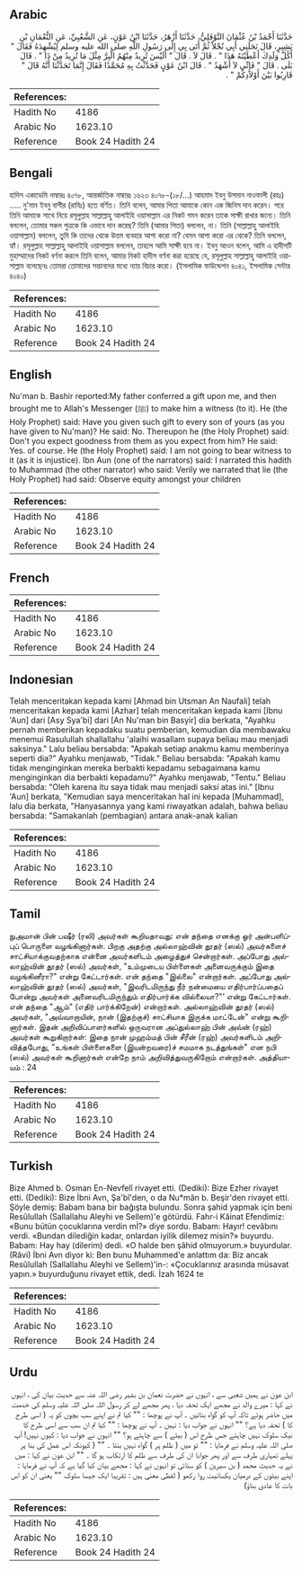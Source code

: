 ## Arabic


<div dir="rtl" lang="ar" style={{fontSize:'larger',backgroundColor:'#f8f9fa',padding:20}}>
حَدَّثَنَا أَحْمَدُ بْنُ عُثْمَانَ النَّوْفَلِيُّ، حَدَّثَنَا أَزْهَرُ، حَدَّثَنَا ابْنُ عَوْنٍ، عَنِ الشَّعْبِيِّ، عَنِ النُّعْمَانِ بْنِ بَشِيرٍ، قَالَ نَحَلَنِي أَبِي نُحْلاً ثُمَّ أَتَى بِي إِلَى رَسُولِ اللَّهِ صلى الله عليه وسلم لِيُشْهِدَهُ فَقَالَ ‏"‏ أَكُلَّ وَلَدِكَ أَعْطَيْتَهُ هَذَا ‏"‏ ‏.‏ قَالَ لاَ ‏.‏ قَالَ ‏"‏ أَلَيْسَ تُرِيدُ مِنْهُمُ الْبِرَّ مِثْلَ مَا تُرِيدُ مِنْ ذَا ‏"‏ ‏.‏ قَالَ بَلَى ‏.‏ قَالَ ‏"‏ فَإِنِّي لاَ أَشْهَدُ ‏"‏ ‏.‏ قَالَ ابْنُ عَوْنٍ فَحَدَّثْتُ بِهِ مُحَمَّدًا فَقَالَ إِنَّمَا تَحَدَّثْنَا أَنَّهُ قَالَ ‏"‏ قَارِبُوا بَيْنَ أَوْلاَدِكُمْ ‏"‏ ‏.‏
</div>
<div style={{backgroundColor:'#f8f9fa',padding:20, marginBottom: 10}}><table> <thead> <tr> <th>References:</th> <th></th> </tr> </thead> <tbody><tr><td>Hadith No</td><td>4186</td></tr><tr><td>Arabic No</td><td>1623.10</td></tr><tr><td>Reference</td><td>Book 24 Hadith 24</td></tr></tbody></table></div>

## Bengali


<div dir="ltr" lang="bn" style={{fontSize:'larger',backgroundColor:'#f8f9fa',padding:20}}>
হাদিস একাডেমি নাম্বারঃ ৪০৭৮, আন্তর্জাতিক নাম্বারঃ ১৬২৩ ৪০৭৮-(১৮/...) আহমাদ ইবনু উসমান নাওফালী (রহঃ) ..... নু'মান ইবনু বাশীর (রাযিঃ) হতে বর্ণিত। তিনি বলেন, আমার পিতা আমাকে কোন এক জিনিস দান করেন। পরে তিনি আমাকে সাথে নিয়ে রসূলুল্লাহ সাল্লাল্লাহু আলাইহি ওয়াসাল্লাম এর নিকট গমন করেন তাকে সাক্ষী রাখার জন্যে। তিনি বললেন, তোমার সকল পুত্রকে কি এভাবে দান করেছ? তিনি (আমার পিতা) বললেন, না। তিনি (সাল্লাল্লাহু আলাইহি ওয়াসাল্লাম) বললেন, তুমি কি তাদের থেকে উত্তম ব্যবহার আশা করো না? যেমন আশা করো এর থেকে? তিনি বললেন, হ্যাঁ। রসূলুল্লাহ সাল্লাল্লাহু আলাইহি ওয়াসাল্লাম বললেন, তাহলে আমি সাক্ষী হবে না। ইবনু আওন বলেন, আমি এ হাদীসটি মুহাম্মাদের নিকট বর্ণনা করলে তিনি বলেন, আমার নিকট হাদীস বর্ণনা করা হয়েছে যে, রসূলুল্লাহ সাল্লাল্লাহু আলাইহি ওয়াসাল্লাম বলেছেনঃ তোমরা তোমাদের সন্তানদের মধ্যে ন্যায় বিচার করো। (ইসলামিক ফাউন্ডেশন ৪০৪১, ইসলামিক সেন্টার ৪০৪০)
</div>
<div style={{backgroundColor:'#f8f9fa',padding:20, marginBottom: 10}}><table> <thead> <tr> <th>References:</th> <th></th> </tr> </thead> <tbody><tr><td>Hadith No</td><td>4186</td></tr><tr><td>Arabic No</td><td>1623.10</td></tr><tr><td>Reference</td><td>Book 24 Hadith 24</td></tr></tbody></table></div>

## English


<div dir="ltr" lang="en" style={{fontSize:'larger',backgroundColor:'#f8f9fa',padding:20}}>
Nu'man b. Bashir reported:My father conferred a gift upon me, and then brought me to Allah's Messenger (ﷺ) to make him a witness (to it). He (the Holy Prophet) said: Have you given such gift to every son of yours (as you have given to Nu'man)? He said: No. Thereupon he (the Holy Prophet) said: Don't you expect goodness from them as you expect from him? He said: Yes. of course. He (the Holy Prophet) said: I am not going to bear witness to it (as it is injustice). Ibn Aun (one of the narrators) said: I narrated this hadith to Muhammad (the other narrator) who said: Verily we narrated that lie (the Holy Prophet) had said: Observe equity amongst your children
</div>
<div style={{backgroundColor:'#f8f9fa',padding:20, marginBottom: 10}}><table> <thead> <tr> <th>References:</th> <th></th> </tr> </thead> <tbody><tr><td>Hadith No</td><td>4186</td></tr><tr><td>Arabic No</td><td>1623.10</td></tr><tr><td>Reference</td><td>Book 24 Hadith 24</td></tr></tbody></table></div>

## French


<div dir="ltr" lang="fr" style={{fontSize:'larger',backgroundColor:'#f8f9fa',padding:20}}>

</div>
<div style={{backgroundColor:'#f8f9fa',padding:20, marginBottom: 10}}><table> <thead> <tr> <th>References:</th> <th></th> </tr> </thead> <tbody><tr><td>Hadith No</td><td>4186</td></tr><tr><td>Arabic No</td><td>1623.10</td></tr><tr><td>Reference</td><td>Book 24 Hadith 24</td></tr></tbody></table></div>

## Indonesian


<div dir="ltr" lang="id" style={{fontSize:'larger',backgroundColor:'#f8f9fa',padding:20}}>
Telah menceritakan kepada kami [Ahmad bin Utsman An Naufali] telah menceritakan kepada kami [Azhar] telah menceritakan kepada kami [Ibnu 'Aun] dari [Asy Sya'bi] dari [An Nu'man bin Basyir] dia berkata, "Ayahku pernah memberikan kepadaku suatu pemberian, kemudian dia membawaku menemui Rasulullah shallallahu 'alaihi wasallam supaya beliau mau menjadi saksinya." Lalu beliau bersabda: "Apakah setiap anakmu kamu memberinya seperti dia?" Ayahku menjawab, "Tidak." Beliau bersabda: "Apakah kamu tidak menginginkan mereka berbakti kepadamu sebagaimana kamu menginginkan dia berbakti kepadamu?" Ayahku menjawab, "Tentu." Beliau bersabda: "Oleh karena itu saya tidak mau menjadi saksi atas ini." [Ibnu 'Aun] berkata, "Kemudian saya menceritakan hal ini kepada [Muhammad], lalu dia berkata, "Hanyasannya yang kami riwayatkan adalah, bahwa beliau bersabda: "Samakanlah (pembagian) antara anak-anak kalian
</div>
<div style={{backgroundColor:'#f8f9fa',padding:20, marginBottom: 10}}><table> <thead> <tr> <th>References:</th> <th></th> </tr> </thead> <tbody><tr><td>Hadith No</td><td>4186</td></tr><tr><td>Arabic No</td><td>1623.10</td></tr><tr><td>Reference</td><td>Book 24 Hadith 24</td></tr></tbody></table></div>

## Tamil


<div dir="ltr" lang="ta" style={{fontSize:'larger',backgroundColor:'#f8f9fa',padding:20}}>
நுஅமான் பின் பஷீர் (ரலி) அவர்கள் கூறியதாவது: என் தந்தை எனக்கு ஓர் அன்பளிப்புப் பொருளை வழங்கினார்கள். பிறகு அதற்கு அல்லாஹ்வின் தூதர் (ஸல்) அவர்களைச் சாட்சியாக்குவதற்காக என்னை அவர்களிடம் அழைத்துச் சென்றார்கள். அப்போது அல்லாஹ்வின் தூதர் (ஸல்) அவர்கள், "உம்முடைய பிள்ளைகள் அனைவருக்கும் இதை வழங்கினீரா?" என்று கேட்டார்கள். என் தந்தை "இல்லை" என்றார்கள். அப்போது அல்லாஹ்வின் தூதர் (ஸல்) அவர்கள், "இவரிடமிருந்து நீர் நன்மையை எதிர்பார்ப்பதைப் போன்று அவர்கள் அனைவரிடமிருந்தும் எதிர்பார்க்க வில்லையா?"’ என்று கேட்டார்கள். என் தந்தை "ஆம்" (எதிர் பார்க்கிறேன்) என்றார்கள். அல்லாஹ்வின் தூதர் (ஸல்) அவர்கள், "அவ்வாறாயின், நான் (இதற்குச்) சாட்சியாக இருக்க மாட்டேன்" என்று கூறினார்கள். இதன் அறிவிப்பாளர்களில் ஒருவரான அப்துல்லாஹ் பின் அவ்ன் (ரஹ்) அவர்கள் கூறுகிறார்கள்: இதை நான் முஹம்மத் பின் சீரீன் (ரஹ்) அவர்களிடம் அறிவித்தபோது, "உங்கள் பிள்ளைகளை (இயன்றவரை)ச் சமமாக நடத்துங்கள்" என நபி (ஸல்) அவர்கள் கூறினார்கள் என்றே நாம் அறிவித்துவருகிறோம் என்றார்கள். அத்தியாயம் : 24
</div>
<div style={{backgroundColor:'#f8f9fa',padding:20, marginBottom: 10}}><table> <thead> <tr> <th>References:</th> <th></th> </tr> </thead> <tbody><tr><td>Hadith No</td><td>4186</td></tr><tr><td>Arabic No</td><td>1623.10</td></tr><tr><td>Reference</td><td>Book 24 Hadith 24</td></tr></tbody></table></div>

## Turkish


<div dir="ltr" lang="tr" style={{fontSize:'larger',backgroundColor:'#f8f9fa',padding:20}}>
Bize Ahmed b. Osman En-Nevfelî rivayet etti. (Dediki): Bize Ezher rivayet etti. (Dediki): Bize İbni Avn, Şa'bî'den, o da Nu*mân b. Beşir'den rivayet etti. Şöyle demiş: Babam bana bir bağışta bulundu. Sonra şahid yapmak için beni Resûlullah (Sallallahu Aleyhi ve Sellem)'e götürdü. Fahr-i Kâinat Efendimiz: «Bunu bütün çocuklarına verdin mİ?» diye sordu. Babam: Hayır! cevâbını verdi. «Bundan dilediğin kadar, onlardan iyilik dilemez misin?» buyurdu. Babam: Hay hay (dilerim) dedi. «O halde ben şâhid olmuyorum.» buyurdular. (Râvi) İbni Avn diyor ki: Ben bunu Muhammed'e anlattım da: Biz ancak Resûlullah (Sallallahu Aleyhi ve Sellem)'in-: «Çocuklarınız arasında müsavat yapın.» buyurduğunu rivayet ettik, dedi. İzah 1624 te
</div>
<div style={{backgroundColor:'#f8f9fa',padding:20, marginBottom: 10}}><table> <thead> <tr> <th>References:</th> <th></th> </tr> </thead> <tbody><tr><td>Hadith No</td><td>4186</td></tr><tr><td>Arabic No</td><td>1623.10</td></tr><tr><td>Reference</td><td>Book 24 Hadith 24</td></tr></tbody></table></div>

## Urdu


<div dir="rtl" lang="ur" style={{fontSize:'larger',backgroundColor:'#f8f9fa',padding:20}}>
ابن عون نے ہمیں شعبی سے ، انہوں نے حضرت نعمان بن بشیر رضی اللہ عنہ سے حدیث بیان کی ، انہوں نے کہا : میرے والد نے مجھے ایک تحفہ دیا ، پھر مجھے لے کر رسول اللہ صلی اللہ علیہ وسلم کی خدمت میں حاضر ہوئے تاکہ آپ کو گواہ بنائیں ۔ آپ نے پوچھا : "" کیا تم نے اپنے سب بچوں کو یہ ( اسی طرح کا ) تحفہ دیا ہے؟ "" انہوں نے جواب دیا : نہیں ۔ آپ نے پوچھا : "" کیا تم ان سب سے اسی طرح کا نیک سلوک نہیں چاہتے جس طرح اس ( بیٹے ) سے چاہتے ہو؟ "" انہوں نے جواب دیا : کیوں نہیں! آپ صلی اللہ علیہ وسلم نے فرمایا : "" تو میں ( ظلم پر ) گواہ نہیں بنتا ۔ "" ( کیونکہ اس عمل کی بنا پر پہلے تمہاری طرف سے اور پھر جوابا ان کی طرف سے ظلم کا ارتکاب ہو گا ۔ "" ابن عون نے کہا : میں نے یہ حدیث محمد ( بن سیرین ) کو سنائی تو انہوں نے کہا : مجھے بیان کیا گیا ہے کہ آپ نے فرمایا : اپنے بیٹوں کے درمیان یکسانیت روا رکھو ( لفظی معنی ہیں : تقریبا ایک جیسا سلوک "" یعنی ان کو اس بات کا عادی بناؤ)
</div>
<div style={{backgroundColor:'#f8f9fa',padding:20, marginBottom: 10}}><table> <thead> <tr> <th>References:</th> <th></th> </tr> </thead> <tbody><tr><td>Hadith No</td><td>4186</td></tr><tr><td>Arabic No</td><td>1623.10</td></tr><tr><td>Reference</td><td>Book 24 Hadith 24</td></tr></tbody></table></div>